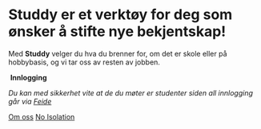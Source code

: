 # Studdy er et verktøy for deg som ønsker å stifte nye bekjentskap!

Med **Studdy** velger du hva du brenner for, om det er skole eller på hobbybasis, og vi tar oss av resten av jobben.

​		**Innlogging**



_Du kan med sikkerhet vite at de du møter er studenter siden all innlogging går via [Feide](https://www.feide.no/)_



[Om oss](www.vg.no) [No Isolation](https://www.noisolation.com/no/) 